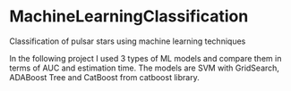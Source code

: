 # MachineLearningClassification
Classification of pulsar stars using machine learning techniques

In the following project I used 3 types of ML models and compare them in terms of AUC and estimation time.
The models are SVM with GridSearch, ADABoost Tree and CatBoost from catboost library.
